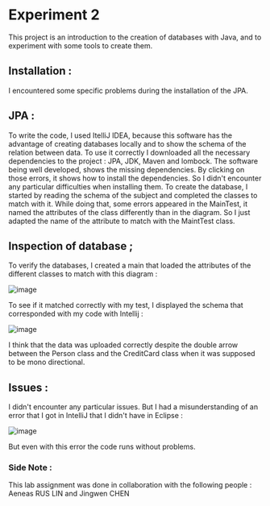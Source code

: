 # Experiment 2

This project is an introduction to the creation of databases with Java, and to experiment with some tools to create them.

## Installation :

I encountered some specific problems during the installation of the JPA.

## JPA :

To write the code, I used ItelliJ IDEA, because this software has the advantage of creating databases locally and to show the schema of the relation between data.
To use it correctly I downloaded all the necessary dependencies to the project : JPA, JDK, Maven and lombock. The software being well developed, shows the missing dependencies. By clicking on those errors, it shows how to install the dependencies. So I didn't encounter any particular difficulties when installing them.
To create the database, I started by reading the schema of the subject and completed the classes to match with it. While doing that, some errors appeared in the MainTest, it named the attributes of the class differently than in the diagram. So I just adapted the name of the attribute to match with the MaintTest class.

## Inspection of database ;

To verify the databases, I created a main that loaded the attributes of the different classes to match with this diagram :

![image](https://user-images.githubusercontent.com/83810301/190598539-1b1ec256-9f71-49f2-8675-e7b97cb0db4b.png)

To see if it matched correctly with my test, I displayed the schema that corresponded with my code with Intellij :

![image](https://user-images.githubusercontent.com/83810301/190598465-be00f6cc-aa09-4b4b-8b07-c63c2f714df2.png)

I think that the data was uploaded correctly despite the double arrow between the Person class and the CreditCard class when it was supposed to be mono directional.

## Issues :

I didn't encounter any particular issues. But I had a misunderstanding of an error that I got in IntelliJ that I didn't have in Eclipse :

![image](https://user-images.githubusercontent.com/83810301/190602387-ef261cdd-7c5e-4972-84fc-c238567d563d.png)

But even with this error the code runs without problems.

### Side Note : 

This lab assignment was done in collaboration with the following people : Aeneas RUS LIN and Jingwen CHEN
